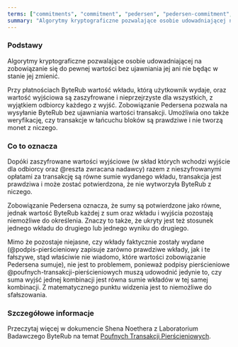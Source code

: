 ```yaml
---
terms: ["commitments", "commitment", "pedersen", "pedersen-commitment", "pedersen-commitments", "zobowiązanie", "zobowiązania", "zobowiązaniu", "zobowiązaniom", "zobowiązanie-pedersena", "zobowiązaniu-pedersena", "zobowiązaniem-pedersena"]
summary: "Algorytmy kryptograficzne pozwalające osobie udowadniającej na zobowiązanie się do pewnej wartości bez ujawniania jej ani nie będąc w stanie jej zmienić."
---
```


### Podstawy

Algorytmy kryptograficzne pozwalające osobie udowadniającej na zobowiązanie się do pewnej wartości bez ujawniania jej ani nie będąc w stanie jej zmienić.

Przy płatnościach ByteRub wartość wkładu, którą użytkownik wydaje, oraz wartość wyjściowa są zaszyfrowane i nieprzejrzyste dla wszystkich, z wyjątkiem odbiorcy każdego z wyjść. Zobowiązanie Pedersena pozwala na wysyłanie ByteRub bez ujawniania wartości transakcji. Umożliwia ono także weryfikację, czy transakcje w łańcuchu bloków są prawdziwe i nie tworzą monet z niczego.

### Co to oznacza

Dopóki zaszyfrowane wartości wyjściowe (w skład których wchodzi wyjście dla odbiorcy oraz @reszta zwracana nadawcy) razem z nieszyfrowanymi opłatami za transakcję są równe sumie wydanego wkładu, transakcja jest prawdziwa i może zostać potwierdzona, że nie wytworzyła ByteRub z niczego.

Zobowiązanie Pedersena oznacza, że sumy są potwierdzone jako równe, jednak wartość ByteRub każdej z sum oraz wkładu i wyjścia pozostają niemożliwe do określenia. Znaczy to także, że ukryty jest też stosunek jednego wkładu do drugiego lub jednego wyniku do drugiego.

Mimo że pozostaje niejasne, czy wkłady faktycznie zostały wydane (@podpis-pierścieniowy zapisuje zarówno prawdziwe wkłady, jak i te fałszywe, stąd właściwie nie wiadomo, które wartości zobowiązanie Pedersena sumuje), nie jest to problemem, ponieważ podpisy pierścieniowe @poufnych-transakcji-pierścieniowych muszą udowodnić jedynie to, czy suma wyjść jednej kombinacji jest równa sumie wkładów w tej samej kombinacji. Z matematycznego punktu widzenia jest to niemożliwe do sfałszowania.

### Szczegółowe informacje

Przeczytaj więcej w dokumencie Shena Noethera z Laboratorium Badawczego ByteRub na temat [Poufnych Transakcji Pierścieniowych](https://eprint.iacr.org/2015/1098.pdf).
